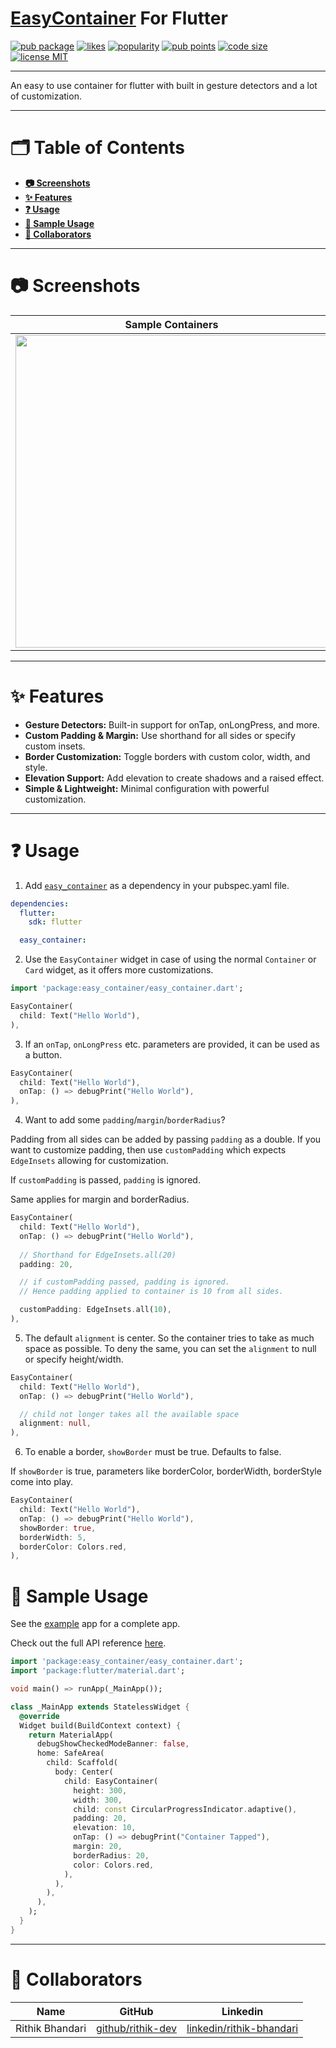 # [EasyContainer](https://pub.dev/packages/easy_container) For Flutter
[![pub package](https://img.shields.io/pub/v/easy_container.svg)](https://pub.dev/packages/easy_container)
[![likes](https://img.shields.io/pub/likes/easy_container)](https://pub.dev/packages/easy_container/score)
[![popularity](https://img.shields.io/pub/popularity/easy_container)](https://pub.dev/packages/easy_container/score)
[![pub points](https://img.shields.io/pub/points/easy_container)](https://pub.dev/packages/easy_container/score)
[![code size](https://img.shields.io/github/languages/code-size/rithik-dev/easy_container)](https://github.com/rithik-dev/easy_container)
[![license MIT](https://img.shields.io/badge/license-MIT-purple.svg)](https://opensource.org/licenses/MIT)

---

An easy to use container for flutter with built in gesture detectors and a lot of customization.

---

# 🗂️ Table of Contents

- **[📷 Screenshots](#-screenshots)**
- **[✨ Features](#-features)**
- **[❓ Usage](#-usage)**  
- **[🎯 Sample Usage](#-sample-usage)**
- **[👤 Collaborators](#-collaborators)**

---

# 📷 Screenshots

| Sample Containers | On Pressed Animation |
|-----------------------------------|-------------------------------------|
| <img src="https://user-images.githubusercontent.com/56810766/115352432-fc1f9900-a1d4-11eb-8c3a-79b2baa46104.png" height="500"> | <img src="https://user-images.githubusercontent.com/56810766/119640316-1da81c00-be36-11eb-83fd-fcffda516f1e.gif" height="500"> |

---

# ✨ Features

- **Gesture Detectors:** Built-in support for onTap, onLongPress, and more.
- **Custom Padding & Margin:** Use shorthand for all sides or specify custom insets.
- **Border Customization:** Toggle borders with custom color, width, and style.
- **Elevation Support:** Add elevation to create shadows and a raised effect.
- **Simple & Lightweight:** Minimal configuration with powerful customization.

---

# ❓ Usage

1. Add [`easy_container`](https://pub.dev/packages/easy_container) as a dependency in your pubspec.yaml file.
```yaml
dependencies:
  flutter:
    sdk: flutter

  easy_container:
```

2. Use the `EasyContainer` widget in case of using the normal `Container` or `Card` widget, as it offers more customizations.
```dart
import 'package:easy_container/easy_container.dart';

EasyContainer(
  child: Text("Hello World"),
),
```

3. If an `onTap`, `onLongPress` etc. parameters are provided, it can be used as a button.
```dart
EasyContainer(
  child: Text("Hello World"),
  onTap: () => debugPrint("Hello World"),
),
```

4. Want to add some `padding`/`margin`/`borderRadius`?

Padding from all sides can be added by passing `padding` as a double.
If you want to customize padding, then use `customPadding` which expects `EdgeInsets` allowing for customization.

If `customPadding` is passed, `padding` is ignored.

Same applies for margin and borderRadius.
```dart
EasyContainer(
  child: Text("Hello World"),
  onTap: () => debugPrint("Hello World"),
    
  // Shorthand for EdgeInsets.all(20)
  padding: 20,

  // if customPadding passed, padding is ignored.
  // Hence padding applied to container is 10 from all sides.

  customPadding: EdgeInsets.all(10),
),
```

5. The default `alignment` is center.
So the container tries to take as much space as possible.
To deny the same, you can set the `alignment` to null or specify height/width.
```dart
EasyContainer(
  child: Text("Hello World"),
  onTap: () => debugPrint("Hello World"),

  // child not longer takes all the available space
  alignment: null,
),
```

6. To enable a border, `showBorder` must be true. Defaults to false.

If `showBorder` is true, parameters like borderColor, borderWidth, borderStyle come into play.
```dart
EasyContainer(
  child: Text("Hello World"),
  onTap: () => debugPrint("Hello World"),
  showBorder: true,
  borderWidth: 5,
  borderColor: Colors.red,
),
```

# 🎯 Sample Usage

See the [example](https://github.com/rithik-dev/easy_container/blob/master/example) app for a complete app.

Check out the full API reference [here](https://pub.dev/documentation/easy_container/latest/easy_container/EasyContainer-class.html).

```dart
import 'package:easy_container/easy_container.dart';
import 'package:flutter/material.dart';

void main() => runApp(_MainApp());

class _MainApp extends StatelessWidget {
  @override
  Widget build(BuildContext context) {
    return MaterialApp(
      debugShowCheckedModeBanner: false,
      home: SafeArea(
        child: Scaffold(
          body: Center(
            child: EasyContainer(
              height: 300,
              width: 300,
              child: const CircularProgressIndicator.adaptive(),
              padding: 20,
              elevation: 10,
              onTap: () => debugPrint("Container Tapped"),
              margin: 20,
              borderRadius: 20,
              color: Colors.red,
            ),
          ),
        ),
      ),
    );
  }
}
```

---

# 👤 Collaborators


| Name | GitHub | Linkedin |
|-----------------------------------|-------------------------------------|-------------------------------------|
| Rithik Bhandari | [github/rithik-dev](https://github.com/rithik-dev) | [linkedin/rithik-bhandari](https://www.linkedin.com/in/rithik-bhandari) |
